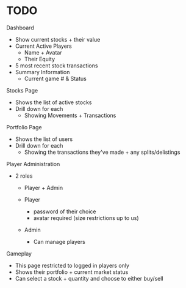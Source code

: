 # TODO
Dashboard
  - Show current stocks + their value
  - Current Active Players
    - Name + Avatar
    - Their Equity
  - 5 most recent stock transactions
  - Summary Information
    - Current game # & Status

Stocks Page
  - Shows the list of active stocks
  - Drill down for each
    - Showing Movements + Transactions

Portfolio Page
  - Shows the list of users
  - Drill down for each
    - Showing the transactions they've made + any splits/delistings

Player Administration
  - 2 roles
    - Player + Admin

    - Player
      - password of their choice
      - avatar required (size restrictions up to us)

    - Admin
      - Can manage players

Gameplay
  - This page restricted to logged in players only
  - Shows their portfolio + current market status
  - Can select a stock + quantity and choose to either buy/sell
